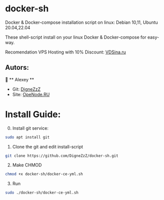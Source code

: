# docker-sh
Docker &amp; Docker-compose installation script on linux: Debian 10,11, Ubuntu 20.04,22.04

These shell-script install on your linux Docker & Docker-compose for easy-way.

Recomendation VPS Hosting with 10% Discount: 	[VDSina.ru](https://vdsina.ru/?partner=rwmhc7jbcg)


## Autors:

👤 ** Alexey **
* Git: [DigneZzZ](https://github.com/DigneZzZ)
* Site: [OpeNode.RU](https://openode.ru)

# Install Guide:


0. Install git service:
```bash
sudo apt install git
```
1. Clone the git and edit install-script
```bash
git clone https://github.com/DigneZzZ/docker-sh.git
```
2. Make CHMOD
```bash
chmod +x docker-sh/docker-ce-yml.sh
```
3. Run
```bash
sudo ./docker-sh/docker-ce-yml.sh
```
